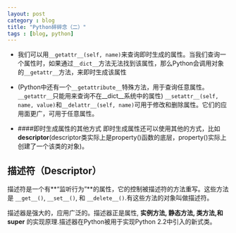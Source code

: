 ```yaml
---
layout: post
category : blog
title: "Python碎碎念（二）"
tags : [blog, python]
---
```



+ 我们可以用`__getattr__(self, name)`来查询即时生成的属性。当我们查询一个属性时，如果通过`__dict__`方法无法找到该属性，那么Python会调用对象的`__getattr__`方法，来即时生成该属性

+ (Python中还有一个`__getattribute__`特殊方法，用于查询任意属性。
    `__getattr__`只能用来查询不在__dict__系统中的属性)
    `__setattr__(self, name, value)`和`__delattr__(self, name)`可用于修改和删除属性。它们的应用面更广，可用于任意属性。
    
+  ####即时生成属性的其他方式
    即时生成属性还可以使用其他的方式，比如**descriptor**(descriptor类实际上是property()函数的底层，property()实际上创建了一个该类的对象)。
    
    
    
## 描述符（Descriptor）

描述符是一个有**“监听行为”**的属性，它的控制被描述符的方法重写。这些方法是 `__get__()`, `__set__()`, 和 `__delete__()`.有这些方法的对象叫做描述符。

描述器是强大的，应用广泛的。描述器正是属性, **实例方法, 静态方法, 类方法,和 super** 的实现原理.描述器在Python被用于实现Python 2.2中引入的新式类。